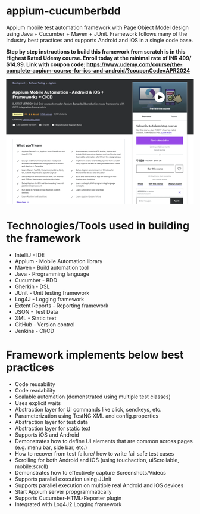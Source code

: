 # appium-cucumberbdd
Appium mobile test automation framework with Page Object Model design using Java + Cucumber + Maven + JUnit.
Framework follows many of the industry best practices and supports Android and iOS in a single code base.

**Step by step instructions to build this framework from scratch is in this Highest Rated Udemy course.
Enroll today at the minimal rate of INR 499/ $14.99.
Link with coupon code: https://www.udemy.com/course/the-complete-appium-course-for-ios-and-android/?couponCode=APR2024**

![One of the most comprehensive Appium course ever created](/CourseLandingPage.png)

Technologies/Tools used in building the framework
=================================================
- IntelliJ - IDE
- Appium - Mobile Automation library
- Maven - Build automation tool
- Java - Programming language
- Cucumber - BDD
- Gherkin - DSL
- JUnit - Unit testing framework
- Log4J - Logging framework
- Extent Reports - Reporting framework
- JSON - Test Data
- XML - Static text
- GitHub - Version control
- Jenkins - CI/CD

Framework implements below best practices
=========================================
- Code reusability
- Code readability
- Scalable automation (demonstrated using multiple test classes)
- Uses explicit waits
- Abstraction layer for UI commands like click, sendkeys, etc.
- Parameterization using TestNG XML and config.properties
- Abstraction layer for test data
- Abstraction layer for static text
- Supports iOS and Android
- Demonstrates how to define UI elements that are common across pages (e.g. menu bar, side bar, etc.)
- How to recover from test failure/ how to write fail safe test cases
- Scrolling for both Android and iOS (using touchaction, uiScrollable, mobile:scroll)
- Demonstrates how to effectively capture Screenshots/Videos
- Supports parallel execution using JUnit
- Supports parallel execution on multiple real Android and iOS devices
- Start Appium server propgrammatically
- Supports Cucumber-HTML-Reporter plugin
- Integrated with Log4J2 Logging framework

